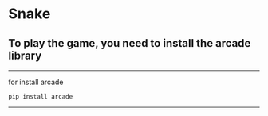 # Snake

## To play the game, you need to install the arcade library

---

for install arcade
```
pip install arcade
```
---